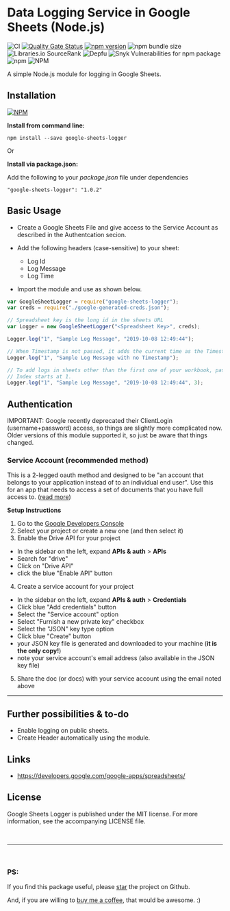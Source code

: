 # Data Logging Service in Google Sheets (Node.js)

![CI](https://github.com/arghyadeep-k/google-sheets-logger/workflows/CI/badge.svg?branch=master)
[![Quality Gate Status](https://sonarcloud.io/api/project_badges/measure?project=arghyadeep-k_google-sheets-logger&metric=alert_status)](https://sonarcloud.io/dashboard?id=arghyadeep-k_google-sheets-logger)
[![npm version](https://badge.fury.io/js/google-sheets-logger.svg)](https://badge.fury.io/js/google-sheets-logger) 
![npm bundle size](https://img.shields.io/bundlephobia/min/google-sheets-logger)
![Libraries.io SourceRank](https://img.shields.io/librariesio/sourcerank/npm/google-sheets-logger)
![Depfu](https://img.shields.io/depfu/arghyadeep-k/google-sheets-logger)
![Snyk Vulnerabilities for npm package](https://img.shields.io/snyk/vulnerabilities/npm/google-sheets-logger)
![npm](https://img.shields.io/npm/dt/google-sheets-logger)
![NPM](https://img.shields.io/npm/l/google-sheets-logger?color=blue)


A simple Node.js module for logging in Google Sheets.

## Installation

[![NPM](https://nodei.co/npm/google-sheets-logger.png)](https://nodei.co/npm/google-sheets-logger/)

**Install from command line:**

`npm install --save google-sheets-logger`

Or

**Install via package.json:**

Add the following to your *package.json* file under dependencies

`"google-sheets-logger": "1.0.2"`

## Basic Usage

- Create a Google Sheets File and give access to the Service Account as described in the Authentcation secion.
- Add the following headers (case-sensitive) to your sheet:

  - Log Id
  - Log Message
  - Log Time

- Import the module and use as shown below.

```javascript
var GoogleSheetLogger = require("google-sheets-logger");
var creds = require("./google-generated-creds.json");

// Spreadsheet key is the long id in the sheets URL
var Logger = new GoogleSheetLogger("<Spreadsheet Key>", creds);

Logger.log("1", "Sample Log Message", "2019-10-08 12:49:44");

// When Timestamp is not passed, it adds the current time as the Timestamp of the Log Message by default.
Logger.log("1", "Sample Log Message with no Timestamp");

// To add logs in sheets other than the first one of your workbook, pass the sheet index as the 4th argument.
// Index starts at 1.
Logger.log("1", "Sample Log Message", "2019-10-08 12:49:44", 3);
```

## Authentication

IMPORTANT: Google recently deprecated their ClientLogin (username+password)
access, so things are slightly more complicated now. Older versions of this
module supported it, so just be aware that things changed.

### Service Account (recommended method)

This is a 2-legged oauth method and designed to be "an account that belongs to your application instead of to an individual end user".
Use this for an app that needs to access a set of documents that you have full access to.
([read more](https://developers.google.com/identity/protocols/OAuth2ServiceAccount))

**Setup Instructions**

1. Go to the [Google Developers Console](https://console.developers.google.com/project)
2. Select your project or create a new one (and then select it)
3. Enable the Drive API for your project

- In the sidebar on the left, expand **APIs & auth** > **APIs**
- Search for "drive"
- Click on "Drive API"
- click the blue "Enable API" button

4. Create a service account for your project

- In the sidebar on the left, expand **APIs & auth** > **Credentials**
- Click blue "Add credentials" button
- Select the "Service account" option
- Select "Furnish a new private key" checkbox
- Select the "JSON" key type option
- Click blue "Create" button
- your JSON key file is generated and downloaded to your machine (**it is the only copy!**)
- note your service account's email address (also available in the JSON key file)

5. Share the doc (or docs) with your service account using the email noted above

---

## Further possibilities & to-do

- Enable logging on public sheets.
- Create Header automatically using the module.

## Links

- <https://developers.google.com/google-apps/spreadsheets/>

## License

Google Sheets Logger is published under the MIT license. For more information, see the accompanying LICENSE file.

<br>

---
<br>

### PS: 
If you find this package useful, please [star](https://github.com/arghyadeep-k/google-sheets-logger) the project on Github. 

And, if you are willing to [buy me a coffee](https://ko-fi.com/arghyadeep), that would be awesome. :)
